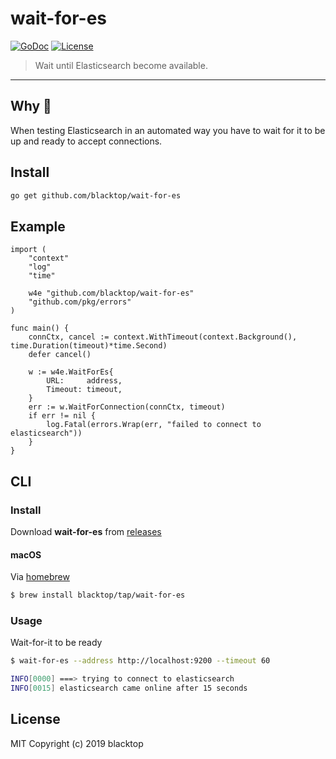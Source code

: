 # wait-for-es

[![GoDoc](https://godoc.org/github.com/blacktop/wait-for-es?status.svg)](https://godoc.org/github.com/blacktop/wait-for-es) [![License](http://img.shields.io/:license-mit-blue.svg)](http://doge.mit-license.org)

> Wait until Elasticsearch become available.

---

## Why 🤔

When testing Elasticsearch in an automated way you have to wait for it to be up and ready to accept connections.

## Install

```bash
go get github.com/blacktop/wait-for-es
```

## Example

```golang
import (
    "context"
    "log"
    "time"

    w4e "github.com/blacktop/wait-for-es"
    "github.com/pkg/errors"
)

func main() {
    connCtx, cancel := context.WithTimeout(context.Background(), time.Duration(timeout)*time.Second)
    defer cancel()

    w := w4e.WaitForEs{
        URL:     address,
        Timeout: timeout,
    }
    err := w.WaitForConnection(connCtx, timeout)
    if err != nil {
        log.Fatal(errors.Wrap(err, "failed to connect to elasticsearch"))
    }
}
```

## CLI

### Install

Download **wait-for-es** from [releases](https://github.com/blacktop/wait-for-es/releases)

#### macOS

Via [homebrew](https://brew.sh)

```bash
$ brew install blacktop/tap/wait-for-es
```

### Usage

Wait-for-it to be ready

```bash
$ wait-for-es --address http://localhost:9200 --timeout 60

INFO[0000] ===> trying to connect to elasticsearch
INFO[0015] elasticsearch came online after 15 seconds
```

## License

MIT Copyright (c) 2019 blacktop

